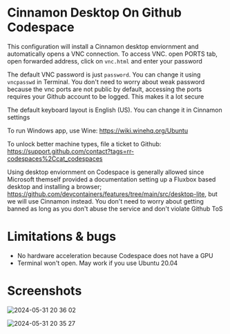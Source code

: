 # Cinnamon Desktop On Github Codespace
This configuration will install a Cinnamon desktop enviornment and automatically opens a VNC connection. To access VNC. open PORTS tab, open forwarded address, click on `vnc.html` and enter your password

The default VNC password is just `password`. You can change it using `vncpasswd` in Terminal. You don't need to worry about weak password because the vnc ports are not public by default, accessing the ports requires your Github account to be logged. This makes it a lot secure

The default keyboard layout is English (US). You can change it in Cinnamon settings

To run Windows app, use Wine: https://wiki.winehq.org/Ubuntu

To unlock better machine types, file a ticket to Github: https://support.github.com/contact?tags=rr-codespaces%2Ccat_codespaces

Using desktop enviornment on Codespace is generally allowed since Microsoft themself provided a documentation setting up a Fluxbox based desktop and installing a browser; https://github.com/devcontainers/features/tree/main/src/desktop-lite, but we will use Cinnamon instead. You don't need to worry about getting banned as long as you don't abuse the service and don't violate Github ToS

# Limitations & bugs
- No hardware acceleration because Codespace does not have a GPU
- Terminal won't open. May work if you use Ubuntu 20.04

# Screenshots

![2024-05-31 20 36 02](https://github.com/AndnixSH/codespace-desktop/assets/40742924/efe23986-9024-457f-8e10-d04ac1898b18)

![2024-05-31 20 35 27](https://github.com/AndnixSH/codespace-desktop/assets/40742924/5ddd627e-d48f-413c-a153-dff1173e75de)
